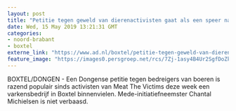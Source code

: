 ```yaml
---
layout: post
title: "Petitie tegen geweld van dierenactivisten gaat als een speer na protest in Boxtel"
date: Wed, 15 May 2019 13:21:31 GMT
categories: 
- noord-brabant 
- boxtel 
externe_link: "https://www.ad.nl/boxtel/petitie-tegen-geweld-van-dierenactivisten-gaat-als-een-speer-na-protest-in-boxtel~a5a4bd99/"
feature_image: "https://images0.persgroep.net/rcs/7Zj-1asy4B4Ur2SgfDoZkX9btUg/diocontent/148285324/_fitwidth/400/?appId=21791a8992982cd8da851550a453bd7f&quality=0.7"
---
```


BOXTEL/DONGEN - Een Dongense petitie tegen bedreigers van boeren is razend populair sinds activisten van Meat The Victims deze week een varkensbedrijf in Boxtel binnenvielen. Mede-initiatiefneemster Chantal Michielsen is niet verbaasd.
